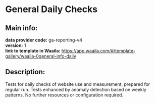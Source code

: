 # General Daily Checks  
## Main info:  
**data provider code:** ga-reporting-v4  
**version:** 1  
**link to template in Waaila:** https://app.waaila.com/#/template-gallery/waaila-0general-info-daily  
## Description:  
Tests for daily checks of website use and measurement, prepared for regular run. Tests enhanced by anomaly detection based on weekly patterns. No further resources or configuration required.  
